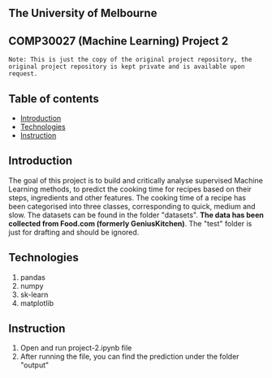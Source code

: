 ## **The University of Melbourne**
## **COMP30027 (Machine Learning) Project 2**
`Note: This is just the copy of the original project repository, the original project repository is kept private and is available upon request.`

## Table of contents
* [Introduction](#introduction)
* [Technologies](#technologies)
* [Instruction](#instruction)

## Introduction
The goal of this project is to build and critically analyse supervised Machine Learning methods, to predict the cooking time for recipes based on their steps, ingredients and other features. The cooking time of a recipe has been categorised into three classes, corresponding to quick, medium and slow. The datasets can be found in the folder "datasets". **The data has been collected from Food.com (formerly GeniusKitchen)**. The "test" folder is just for drafting and should be ignored.

## Technologies
1. pandas
2. numpy
3. sk-learn
4. matplotlib

## Instruction
1. Open and run project-2.ipynb file
2. After running the file, you can find the prediction under the folder "output"
